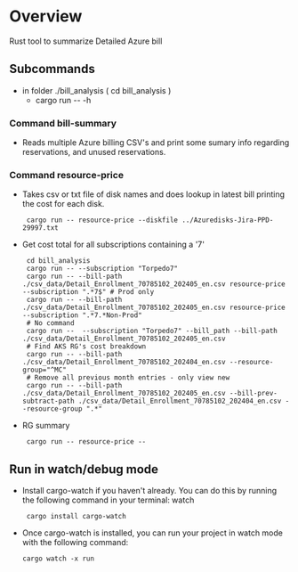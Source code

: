 # Overview

Rust tool to summarize Detailed Azure bill

## Subcommands

* in folder ./bill_analysis ( cd bill_analysis )
  * cargo run -- -h

### Command bill-summary

* Reads multiple Azure billing CSV's and print some sumary info regarding reservations, and unused reservations.

### Command resource-price

* Takes csv or txt file of disk names and does lookup in latest bill printing the cost for each disk.

       cargo run -- resource-price --diskfile ../Azuredisks-Jira-PPD-29997.txt

* Get cost total for all subscriptions containing a '7'

       cd bill_analysis
       cargo run -- --subscription "Torpedo7" 
       cargo run -- --bill-path ./csv_data/Detail_Enrollment_70785102_202405_en.csv resource-price --subscription ".*7$" # Prod only
       cargo run -- --bill-path ./csv_data/Detail_Enrollment_70785102_202405_en.csv resource-price --subscription ".*7.*Non-Prod"
       # No command
       cargo run --  --subscription "Torpedo7" --bill_path --bill-path ./csv_data/Detail_Enrollment_70785102_202405_en.csv
       # Find AKS RG's cost breakdown
       cargo run -- --bill-path ./csv_data/Detail_Enrollment_70785102_202404_en.csv --resource-group="^MC"
       # Remove all previous month entries - only view new
       cargo run -- --bill-path ./csv_data/Detail_Enrollment_70785102_202405_en.csv --bill-prev-subtract-path ./csv_data/Detail_Enrollment_70785102_202404_en.csv --resource-group ".*"

* RG summary

       cargo run -- resource-price --


## Run in watch/debug mode

* Install cargo-watch if you haven't already. You can do this by running the following command in your terminal:
watch

       cargo install cargo-watch
* Once cargo-watch is installed, you can run your project in watch mode with the following command:

      cargo watch -x run
